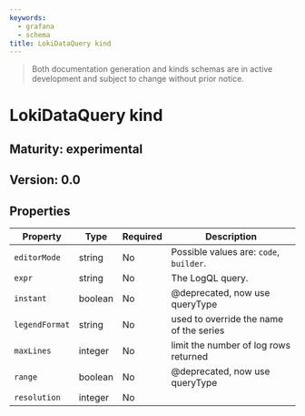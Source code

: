```yaml
---
keywords:
  - grafana
  - schema
title: LokiDataQuery kind
---
```

> Both documentation generation and kinds schemas are in active development and subject to change without prior notice.

# LokiDataQuery kind

## Maturity: experimental
## Version: 0.0

## Properties

| Property       | Type    | Required | Description                             |
|----------------|---------|----------|-----------------------------------------|
| `editorMode`   | string  | No       | Possible values are: `code`, `builder`. |
| `expr`         | string  | No       | The LogQL query.                         |
| `instant`      | boolean | No       | @deprecated, now use queryType          |
| `legendFormat` | string  | No       | used to override the name of the series |
| `maxLines`     | integer | No       | limit the number of log rows returned   |
| `range`        | boolean | No       | @deprecated, now use queryType          |
| `resolution`   | integer | No       |                                         |


